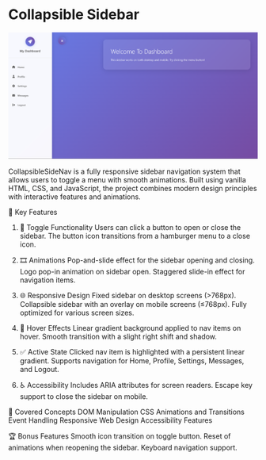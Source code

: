 # Collapsible Sidebar
![alt text](image.png)

CollapsibleSideNav is a fully responsive sidebar navigation system that allows users to toggle a menu with smooth animations. Built using vanilla HTML, CSS, and JavaScript, the project combines modern design principles with interactive features and animations.

📌 Key Features
1. 🔄 Toggle Functionality
Users can click a button to open or close the sidebar.
The button icon transitions from a hamburger menu to a close icon.

2. 🎞️ Animations
Pop-and-slide effect for the sidebar opening and closing.
Logo pop-in animation on sidebar open.
Staggered slide-in effect for navigation items.

3. 🌐 Responsive Design
Fixed sidebar on desktop screens (>768px).
Collapsible sidebar with an overlay on mobile screens (≤768px).
Fully optimized for various screen sizes.

4. 🎨 Hover Effects
Linear gradient background applied to nav items on hover.
Smooth transition with a slight right shift and shadow.

5. ✅ Active State
Clicked nav item is highlighted with a persistent linear gradient.
Supports navigation for Home, Profile, Settings, Messages, and Logout.

6. ♿ Accessibility
Includes ARIA attributes for screen readers.
Escape key support to close the sidebar on mobile.

🧠 Covered Concepts
DOM Manipulation
CSS Animations and Transitions
Event Handling
Responsive Web Design
Accessibility Features

🏆 Bonus Features
Smooth icon transition on toggle button.
Reset of animations when reopening the sidebar.
Keyboard navigation support.

